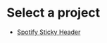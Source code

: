 # Select a project

- [Spotify Sticky Header](https://github.com/fedpre/AnimationPortfolioiOSApp/tree/main/AnimationPortfolioiOSApp/SpotifyStickyHeader)
